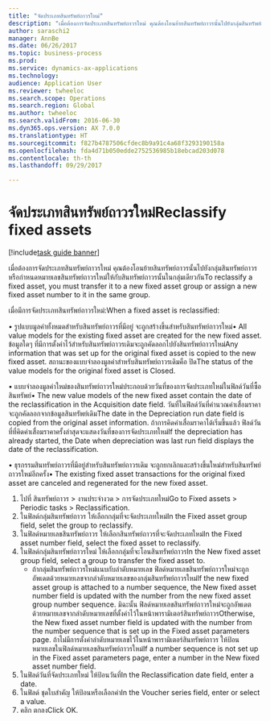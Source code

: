 ```yaml
--- 
title: "จัดประเภทสินทรัพย์ถาวรใหม่"
description: "เมื่อต้องการจัดประเภทสินทรัพย์ถาวรใหม่ คุณต้องโอนย้ายสินทรัพย์ถาวรนั้นไปยังกลุ่มสินทรัพย์ถาวร หรือกำหนดหมายเลขสินทรัพย์ถาวรใหม่ให้กับสินทรัพย์ถาวรนั้นในกลุ่มเดียวกัน"
author: saraschi2
manager: AnnBe
ms.date: 06/26/2017
ms.topic: business-process
ms.prod: 
ms.service: dynamics-ax-applications
ms.technology: 
audience: Application User
ms.reviewer: twheeloc
ms.search.scope: Operations
ms.search.region: Global
ms.author: twheeloc
ms.search.validFrom: 2016-06-30
ms.dyn365.ops.version: AX 7.0.0
ms.translationtype: HT
ms.sourcegitcommit: f827b4787506cfdec8b9a91c4a68f3293190158a
ms.openlocfilehash: fda4d71b050edde2752536985b18ebcad203d078
ms.contentlocale: th-th
ms.lasthandoff: 09/29/2017

---
```

# <a name="reclassify-fixed-assets"></a><span data-ttu-id="90d65-103">จัดประเภทสินทรัพย์ถาวรใหม่</span><span class="sxs-lookup"><span data-stu-id="90d65-103">Reclassify fixed assets</span></span>

[!include[task guide banner](../../includes/task-guide-banner.md)]

<span data-ttu-id="90d65-104">เมื่อต้องการจัดประเภทสินทรัพย์ถาวรใหม่ คุณต้องโอนย้ายสินทรัพย์ถาวรนั้นไปยังกลุ่มสินทรัพย์ถาวร หรือกำหนดหมายเลขสินทรัพย์ถาวรใหม่ให้กับสินทรัพย์ถาวรนั้นในกลุ่มเดียวกัน</span><span class="sxs-lookup"><span data-stu-id="90d65-104">To reclassify a fixed asset, you must transfer it to a new fixed asset group or assign a new fixed asset number to it in the same group.</span></span> 

<span data-ttu-id="90d65-105">เมื่อมีการจัดประเภทสินทรัพย์ถาวรใหม่:</span><span class="sxs-lookup"><span data-stu-id="90d65-105">When a fixed asset is reclassified:</span></span>

<span data-ttu-id="90d65-106">• รูปแบบมูลค่าทั้งหมดสำหรับสินทรัพย์ถาวรที่มีอยู่ จะถูกสร้างขึ้นสำหรับสินทรัพย์ถาวรใหม่</span><span class="sxs-lookup"><span data-stu-id="90d65-106">• All value models for the existing fixed asset are created for the new fixed asset.</span></span> <span data-ttu-id="90d65-107">ข้อมูลใดๆ ที่มีการตั้งค่าไว้สำหรับสินทรัพย์ถาวรเดิมจะถูกคัดลอกไปยังสินทรัพย์ถาวรใหม่</span><span class="sxs-lookup"><span data-stu-id="90d65-107">Any information that was set up for the original fixed asset is copied to the new fixed asset.</span></span> <span data-ttu-id="90d65-108">สถานะของแบบจำลองมูลค่าสำหรับสินทรัพย์ถาวรเดิมคือ ปิด</span><span class="sxs-lookup"><span data-stu-id="90d65-108">The status of the value models for the original fixed asset is Closed.</span></span> 

<span data-ttu-id="90d65-109">• แบบจำลองมูลค่าใหม่ของสินทรัพย์ถาวรใหม่ประกอบด้วยวันที่ของการจัดประเภทใหม่ในฟิลด์วันที่ซื้อสินทรัพย์</span><span class="sxs-lookup"><span data-stu-id="90d65-109">• The new value models of the new fixed asset contain the date of the reclassification in the Acquisition date field.</span></span> <span data-ttu-id="90d65-110">วันที่ในฟิลด์วันที่คำนวณค่าเสื่อมราคาจะถูกคัดลอกจากข้อมูลสินทรัพย์เดิม</span><span class="sxs-lookup"><span data-stu-id="90d65-110">The date in the Depreciation run date field is copied from the original asset information.</span></span> <span data-ttu-id="90d65-111">ถ้าการคิดค่าเสื่อมราคาได้เริ่มขึ้นแล้ว ฟิลด์วันที่ที่คิดค่าเสื่อมราคาครั้งล่าสุดจะแสดงวันที่ของการจัดประเภทใหม่</span><span class="sxs-lookup"><span data-stu-id="90d65-111">If the depreciation has already started, the Date when depreciation was last run field displays the date of the reclassification.</span></span> 

<span data-ttu-id="90d65-112">• ธุรกรรมสินทรัพย์ถาวรที่มีอยู่สำหรับสินทรัพย์ถาวรเดิม จะถูกยกเลิกและสร้างขึ้นใหม่สำหรับสินทรัพย์ถาวรใหม่อีกครั้ง</span><span class="sxs-lookup"><span data-stu-id="90d65-112">• The existing fixed asset transactions for the original fixed asset are canceled and regenerated for the new fixed asset.</span></span>

1. <span data-ttu-id="90d65-113">ไปที่ สินทรัพย์ถาวร > งานประจำงวด > การจัดประเภทใหม่</span><span class="sxs-lookup"><span data-stu-id="90d65-113">Go to Fixed assets > Periodic tasks > Reclassification.</span></span>
2. <span data-ttu-id="90d65-114">ในฟิลด์กลุ่มสินทรัพย์ถาวร ให้เลือกกลุ่มที่จะจัดประเภทใหม่</span><span class="sxs-lookup"><span data-stu-id="90d65-114">In the Fixed asset group field, selet the group to reclassify.</span></span>
3. <span data-ttu-id="90d65-115">ในฟิลด์หมายเลขสินทรัพย์ถาวร ให้เลือกสินทรัพย์ถาวรที่จะจัดประเภทใหม่</span><span class="sxs-lookup"><span data-stu-id="90d65-115">In the Fixed asset number field, select the fixed asset to reclassify.</span></span>
4. <span data-ttu-id="90d65-116">ในฟิลด์กลุ่มสินทรัพย์ถาวรใหม่ ให้เลือกกลุ่มที่จะโอนสินทรัพย์ถาวร</span><span class="sxs-lookup"><span data-stu-id="90d65-116">In the New fixed asset group field, select a group to transfer the fixed asset to.</span></span>
    * <span data-ttu-id="90d65-117">ถ้ากลุ่มสินทรัพย์ถาวรใหม่แนบกับลำดับหมายเลข ฟิลด์หมายเลขสินทรัพย์ถาวรใหม่จะถูกอัพเดตด้วยหมายเลขจากลำดับหมายเลขของกลุ่มสินทรัพย์ถาวรใหม่</span><span class="sxs-lookup"><span data-stu-id="90d65-117">If the new fixed asset group is attached to a number sequence, the New fixed asset number field is updated with the number from the new fixed asset group number sequence.</span></span> <span data-ttu-id="90d65-118">มิฉะนั้น ฟิลด์หมายเลขสินทรัพย์ถาวรใหม่จะถูกอัพเดตด้วยหมายเลขจากลำดับหมายเลขที่ตั้งค่าไว้ในหน้าพารามิเตอร์สินทรัพย์ถาวร</span><span class="sxs-lookup"><span data-stu-id="90d65-118">Otherwise, the New fixed asset number field is updated with the number from the number sequence that is set up in the Fixed asset parameters page.</span></span> <span data-ttu-id="90d65-119">ถ้าไม่มีการตั้งค่าลำดับหมายเลขไว้ในหน้าพารามิเตอร์สินทรัพย์ถาวร ให้ป้อนหมายเลขในฟิลด์หมายเลขสินทรัพย์ถาวรใหม่</span><span class="sxs-lookup"><span data-stu-id="90d65-119">If a number sequence is not set up in the Fixed asset parameters page, enter a number in the New fixed asset number field.</span></span>  
5. <span data-ttu-id="90d65-120">ในฟิลด์วันที่จัดประเภทใหม่ ให้ป้อนวันที่</span><span class="sxs-lookup"><span data-stu-id="90d65-120">In the Reclassification date field, enter a date.</span></span>
6. <span data-ttu-id="90d65-121">ในฟิลด์ ชุดใบสำคัญ ให้ป้อนหรือเลือกค่า</span><span class="sxs-lookup"><span data-stu-id="90d65-121">In the Voucher series field, enter or select a value.</span></span>
7. <span data-ttu-id="90d65-122">คลิก ตกลง</span><span class="sxs-lookup"><span data-stu-id="90d65-122">Click OK.</span></span>


